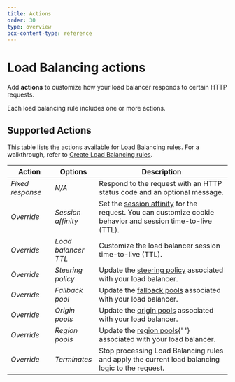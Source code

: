 ```yaml
---
title: Actions
order: 30
type: overview
pcx-content-type: reference
---
```


# Load Balancing actions

Add **actions** to customize how your load balancer responds to certain HTTP requests.

Each load balancing rule includes one or more actions.

## Supported Actions

This table lists the actions available for Load Balancing rules. For a walkthrough, refer to [Create Load Balancing rules](../create-rules).

<table style="width:100%">
  <thead>
    <tr>
      <th style="width:20%">Action</th>
      <th style="width:20%">Options</th>
      <th>Description</th>
    </tr>
  </thead>
  <tbody>
    <tr>
      <td>
        <em>Fixed response</em>
      </td>
      <td>
        <em>N/A</em>
      </td>
      <td>Respond to the request with an HTTP status code and an optional message.</td>
    </tr>
    <tr>
      <td>
        <em>Override</em>
      </td>
      <td>
        <em>Session affinity</em>
      </td>
      <td>
        Set the <a href="/understand-basics/session-affinity">session affinity</a> for the request.
        You can customize cookie behavior and session time-to-live (TTL).
      </td>
    </tr>
    <tr>
      <td>
        <em>Override</em>
      </td>
      <td>
        <em>Load balancer TTL</em>
      </td>
      <td>Customize the load balancer session time-to-live (TTL).</td>
    </tr>
    <tr>
      <td>
        <em>Override</em>
      </td>
      <td>
        <em>Steering policy</em>
      </td>
      <td>
        Update the <a href="/understand-basics/traffic-steering">steering policy</a> associated with
        your load balancer.
      </td>
    </tr>
    <tr>
      <td>
        <em>Override</em>
      </td>
      <td>
        <em>Fallback pool</em>
      </td>
      <td>
        Update the <a href="/understand-basics/traffic-steering">fallback pools</a> associated with
        your load balancer.
      </td>
    </tr>
    <tr>
      <td>
        <em>Override</em>
      </td>
      <td>
        <em>Origin pools</em>
      </td>
      <td>
        Update the <a href="/understand-basics/pools">origin pools</a> associated with your load
        balancer.
      </td>
    </tr>
    <tr>
      <td>
        <em>Override</em>
      </td>
      <td>
        <em>Region pools</em>
      </td>
      <td>
        Update the <a href="/understand-basics/traffic-steering#geo-steering">region pools</a>{' '}
        associated with your load balancer.
      </td>
    </tr>
    <tr>
      <td>
        <em>Override</em>
      </td>
      <td>
        <em>Terminates</em>
      </td>
      <td>
        Stop processing Load Balancing rules and apply the current load balancing logic to the
        request.
      </td>
    </tr>
  </tbody>
</table>

